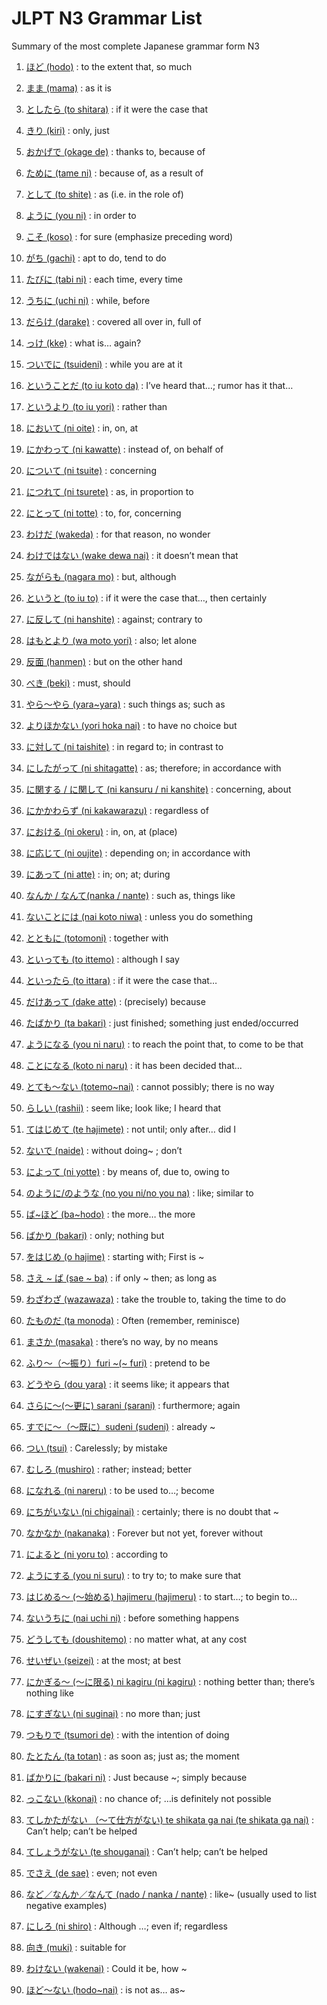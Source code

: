 # JLPT N3 Grammar List

Summary of the most complete Japanese grammar form N3

1. [ほど (hodo)](https://learnjapaneseaz.com/hodo.html) : to the extent that, so much
2. [まま (mama)](https://learnjapaneseaz.com/mama.html) : as it is
3. [としたら (to shitara)](https://learnjapaneseaz.com/to-shitara.html) : if it were the case that
4. [きり (kiri)](https://learnjapaneseaz.com/kiri.html) : only, just
5. [おかげで (okage de)](https://learnjapaneseaz.com/okage-de.html) : thanks to, because of
6. [ために (tame ni)](https://learnjapaneseaz.com/tame-ni.html) : because of, as a result of
7. [として (to shite)](https://learnjapaneseaz.com/to-shite.html) : as (i.e. in the role of)
8. [ように (you ni)](https://learnjapaneseaz.com/you-ni.html) : in order to
9. [こそ (koso)](https://learnjapaneseaz.com/koso.html) : for sure (emphasize preceding word)
10. [がち (gachi)](https://learnjapaneseaz.com/gachi.html) : apt to do, tend to do

11. [たびに (tabi ni)](https://learnjapaneseaz.com/tabi-ni.html) : each time, every time
12. [うちに (uchi ni)](https://learnjapaneseaz.com/uchi-ni.html) : while, before
13. [だらけ (darake)](https://learnjapaneseaz.com/darake.html) : covered all over in, full of
14. [っけ (kke)](https://learnjapaneseaz.com/kke.html) : what is… again?
15. [ついでに (tsuideni)](https://learnjapaneseaz.com/tsuideni.html) : while you are at it
16. [ということだ (to iu koto da)](https://learnjapaneseaz.com/to-iu-koto-da.html) : I’ve heard that…; rumor has it that…
17. [というより (to iu yori)](https://learnjapaneseaz.com/to-iu-yori.html) : rather than
18. [において (ni oite)](https://learnjapaneseaz.com/ni-oite.html) : in, on, at
19. [にかわって (ni kawatte)](https://learnjapaneseaz.com/ni-kawatte.html) : instead of, on behalf of
20. [について (ni tsuite)](https://learnjapaneseaz.com/ni-tsuite.html) : concerning

21. [につれて (ni tsurete)](https://learnjapaneseaz.com/ni-tsurete.html) : as, in proportion to
22. [にとって (ni totte)](https://learnjapaneseaz.com/ni-totte.html) : to, for, concerning
23. [わけだ (wakeda)](https://learnjapaneseaz.com/wakeda.html) : for that reason, no wonder
24. [わけではない (wake dewa nai)](https://learnjapaneseaz.com/wake-dewa-nai.html) : it doesn’t mean that
25. [ながらも (nagara mo)](https://learnjapaneseaz.com/nagara-mo.html) : but, although
26. [というと (to iu to)](https://learnjapaneseaz.com/to-iu-to.html) : if it were the case that…, then certainly
27. [に反して (ni hanshite)](https://learnjapaneseaz.com/ni-hanshite.html) : against; contrary to
28. [はもとより (wa moto yori)](https://learnjapaneseaz.com/wa-moto-yori.html) : also; let alone
29. [反面 (hanmen)](https://learnjapaneseaz.com/hanmen.html) : but on the other hand
30. [べき (beki)](https://learnjapaneseaz.com/beki.html) : must, should

31. [やら～やら (yara~yara)](https://learnjapaneseaz.com/yara-yara.html) : such things as; such as
32. [よりほかない (yori hoka nai)](https://learnjapaneseaz.com/yori-hoka-nai.html) : to have no choice but
33. [に対して (ni taishite)](https://learnjapaneseaz.com/ni-taishite.html) : in regard to; in contrast to
34. [にしたがって (ni shitagatte)](https://learnjapaneseaz.com/ni-shitagatte.html) : as; therefore; in accordance with
35. [に関する / に関して (ni kansuru / ni kanshite)](https://learnjapaneseaz.com/ni-kansuru-ni-kanshite.html) : concerning, about
36. [にかかわらず (ni kakawarazu)](https://learnjapaneseaz.com/ni-kakawarazu.html) : regardless of
37. [における (ni okeru)](https://learnjapaneseaz.com/ni-okeru.html) : in, on, at (place)
38. [に応じて (ni oujite)](https://learnjapaneseaz.com/ni-oujite.html) : depending on; in accordance with
39. [にあって (ni atte)](https://learnjapaneseaz.com/ni-atte.html) : in; on; at; during
40. [なんか / なんて(nanka / nante)](https://learnjapaneseaz.com/nanka-nante.html) : such as, things like

41. [ないことには (nai koto niwa)](https://learnjapaneseaz.com/nai-koto-niwa.html) : unless you do something
42. [とともに (totomoni)](https://learnjapaneseaz.com/totomoni.html) : together with
43. [といっても (to ittemo)](https://learnjapaneseaz.com/to-ittemo.html) : although I say
44. [といったら (to ittara)](https://learnjapaneseaz.com/to-ittara.html) : if it were the case that…
45. [だけあって (dake atte)](https://learnjapaneseaz.com/dake-atte.html) : (precisely) because
46. [たばかり (ta bakari)](https://learnjapaneseaz.com/ta-bakari.html) : just finished; something just ended/occurred
47. [ようになる (you ni naru)](https://learnjapaneseaz.com/you-ni-naru.html) : to reach the point that, to come to be that
48. [ことになる (koto ni naru)](https://learnjapaneseaz.com/koto-ni-naru.html) : it has been decided that…
49. [とても～ない (totemo~nai)](https://learnjapaneseaz.com/totemo-nai.html) : cannot possibly; there is no way

50. [らしい (rashii)](https://learnjapaneseaz.com/rashii.html) : seem like; look like; I heard that
51. [てはじめて (te hajimete)](https://learnjapaneseaz.com/te-hajimete.html) : not until; only after… did I
52. [ないで (naide)](https://learnjapaneseaz.com/naide.html) : without doing~ ; don’t
53. [によって (ni yotte)](https://learnjapaneseaz.com/ni-yotte.html) : by means of, due to, owing to
54. [のように/のような (no you ni/no you na)](https://learnjapaneseaz.com/no-you-na.html) : like; similar to
55. [ば~ほど (ba~hodo)](https://learnjapaneseaz.com/ba-hodo.html) : the more… the more
56. [ばかり (bakari)](https://learnjapaneseaz.com/bakari.html) : only; nothing but
57. [をはじめ (o hajime)](https://learnjapaneseaz.com/o-hajime.html) : starting with; First is ~
58. [さえ ~ ば (sae ~ ba)](https://learnjapaneseaz.com/sae-ba.html) : if only ~ then; as long as
59. [わざわざ (wazawaza)](https://learnjapaneseaz.com/wazawaza.html) : take the trouble to, taking the time to do

60. [たものだ (ta monoda)](https://learnjapaneseaz.com/ta-monoda.html) : Often (remember, reminisce)
61. [まさか (masaka)](https://learnjapaneseaz.com/masaka.html) : there’s no way, by no means
62. [ふり～（～振り）furi ~(~ furi)](https://learnjapaneseaz.com/furi.html) : pretend to be
63. [どうやら (dou yara)](https://learnjapaneseaz.com/dou-yara.html) : it seems like; it appears that
64. [さらに～(～更に) sarani (sarani)](https://learnjapaneseaz.com/sarani.html) : furthermore; again
65. [すでに～（～既に）sudeni (sudeni)](https://learnjapaneseaz.com/sudeni.html) : already ~
66. [つい (tsui)](https://learnjapaneseaz.com/tsui.html) : Carelessly; by mistake
67. [むしろ (mushiro)](https://learnjapaneseaz.com/mushiro.html) : rather; instead; better
68. [になれる (ni nareru)](https://learnjapaneseaz.com/ni-nareru.html) : to be used to…; become
69. [にちがいない (ni chigainai)](https://learnjapaneseaz.com/ni-chigainai.html) : certainly; there is no doubt that ~

70. [なかなか (nakanaka)](https://learnjapaneseaz.com/nakanaka.html) : Forever but not yet, forever without
71. [によると (ni yoru to)](https://learnjapaneseaz.com/ni-yoru-to.html) : according to
72. [ようにする (you ni suru)](https://learnjapaneseaz.com/you-ni-suru.html) : to try to; to make sure that
73. [はじめる～ (～始める) hajimeru (hajimeru)](https://learnjapaneseaz.com/hajimeru.html) : to start…; to begin to…
74. [ないうちに (nai uchi ni)](https://learnjapaneseaz.com/nai-uchi-ni.html) : before something happens
75. [どうしても (doushitemo)](https://learnjapaneseaz.com/doushitemo.html) : no matter what, at any cost
76. [せいぜい (seizei)](https://learnjapaneseaz.com/seizei.html) : at the most; at best
77. [にかぎる～ (～に限る) ni kagiru (ni kagiru)](https://learnjapaneseaz.com/ni-kagiru.html) : nothing better than; there’s nothing like
78. [にすぎない (ni suginai)](https://learnjapaneseaz.com/ni-suginai.html) : no more than; just
79. [つもりで (tsumori de)](https://learnjapaneseaz.com/tsumori-de.html) : with the intention of doing

80. [たとたん (ta totan)](https://learnjapaneseaz.com/ta-totan.html) : as soon as; just as; the moment
81. [ばかりに (bakari ni)](https://learnjapaneseaz.com/bakari-ni.html) : Just because ~; simply because
82. [っこない (kkonai)](https://learnjapaneseaz.com/kkonai.html) : no chance of; …is definitely not possible
83. [てしかたがない （～て仕方がない) te shikata ga nai (te shikata ga nai)](https://learnjapaneseaz.com/te-shikata-ga-nai.html) : Can’t help; can’t be helped
84. [てしょうがない (te shouganai)](https://learnjapaneseaz.com/te-shouganai.html) : Can’t help; can’t be helped
85. [でさえ (de sae)](https://learnjapaneseaz.com/de-sae.html) : even; not even
86. [など／なんか／なんて (nado / nanka / nante)](https://learnjapaneseaz.com/nado-nanka-nante.html) : like~ (usually used to list negative examples)
87. [にしろ (ni shiro)](https://learnjapaneseaz.com/ni-shiro.html) : Although …; even if; regardless
88. [向き (muki)](https://learnjapaneseaz.com/muki.html) : suitable for
89. [わけない (wakenai)](https://learnjapaneseaz.com/wakenai.html) : Could it be, how ~
90. [ほど～ない (hodo~nai)](https://learnjapaneseaz.com/hodo-nai.html) : is not as… as~
